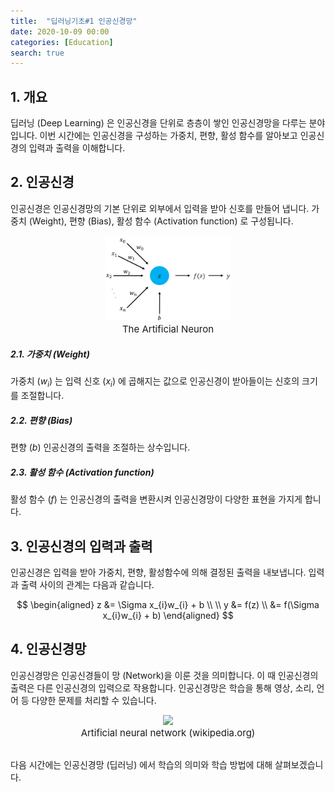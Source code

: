 ```yaml
---
title:  "딥러닝기초#1 인공신경망"
date: 2020-10-09 00:00
categories: [Education]
search: true
---
```

## 1. 개요
딥러닝 (Deep Learning) 은 인공신경을 단위로 층층이 쌓인 인공신경망을 다루는 분야 입니다. 이번 시간에는 인공신경을 구성하는 가중치, 편향, 활성 함수를 알아보고 인공신경의 입력과 출력을 이해합니다.

## 2. 인공신경
인공신경은 인공신경망의 기본 단위로 외부에서 입력을 받아 신호를 만들어 냅니다.  가중치 (Weight), 편향 (Bias), 활성 함수 (Activation function) 로 구성됩니다.
<center><img src="/assets/images/education/artificial_neuron.png" width="40%"></center>
<center style="font-size:15px">The Artificial Neuron</center>

##### 2.1. 가중치 (Weight)
가중치 ($w_{i}$) 는 입력 신호 ($x_{i}$) 에 곱해지는 값으로 인공신경이 받아들이는 신호의 크기를 조절합니다.

##### 2.2. 편향 (Bias)
편향 ($b$) 인공신경의 출력을 조절하는 상수입니다.

##### 2.3. 활성 함수 (Activation function)
활성 함수 ($f$) 는 인공신경의 출력을 변환시켜 인공신경망이 다양한 표현을 가지게 합니다.

## 3. 인공신경의 입력과 출력
인공신경은 입력을 받아 가중치, 편향, 활성함수에 의해 결정된 출력을 내보냅니다. 입력과 출력 사이의 관계는 다음과 같습니다.

$$
\begin{aligned}
z &= \Sigma x_{i}w_{i} + b \\
 \\
y &= f(z) \\
  &= f(\Sigma x_{i}w_{i} + b)
\end{aligned}
$$

## 4. 인공신경망
인공신경망은 인공신경들이 망 (Network)을 이룬 것을 의미합니다. 이 때 인공신경의 출력은 다른 인공신경의 입력으로 작용합니다. 인공신경망은 학습을 통해 영상, 소리, 언어 등 다양한 문제를 처리할 수 있습니다.

<center><img src="https://upload.wikimedia.org/wikipedia/commons/thumb/7/7f/Two_layer_ann.svg/800px-Two_layer_ann.svg.png" width="40%"></center>
<center style="font-size:15px">Artificial neural network (wikipedia.org)</center><br>

다음 시간에는 인공신경망 (딥러닝) 에서 학습의 의미와 학습 방법에 대해 살펴보겠습니다.